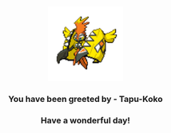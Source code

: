 <p align="center">
    <img src="https://raw.githubusercontent.com/PokeAPI/sprites/master/sprites/pokemon/785.png" width="150" height="150">
</p>
<h3 align="center">You have been greeted by - <b>Tapu-Koko</b></h3>
<h3 align="center">Have a wonderful day!</h3>
